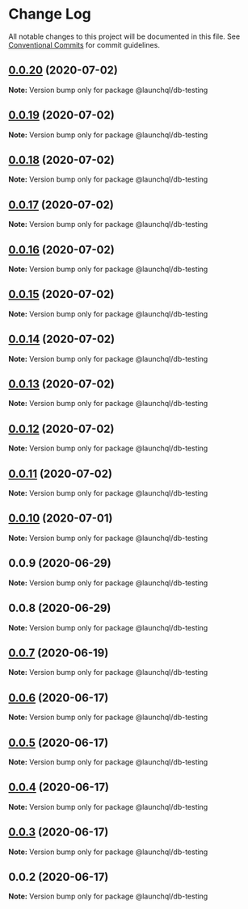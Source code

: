 # Change Log

All notable changes to this project will be documented in this file.
See [Conventional Commits](https://conventionalcommits.org) for commit guidelines.

## [0.0.20](https://github.com/launchql/launchql-db/compare/@launchql/db-testing@0.0.19...@launchql/db-testing@0.0.20) (2020-07-02)

**Note:** Version bump only for package @launchql/db-testing





## [0.0.19](https://github.com/launchql/launchql-db/compare/@launchql/db-testing@0.0.18...@launchql/db-testing@0.0.19) (2020-07-02)

**Note:** Version bump only for package @launchql/db-testing





## [0.0.18](https://github.com/launchql/launchql-db/compare/@launchql/db-testing@0.0.17...@launchql/db-testing@0.0.18) (2020-07-02)

**Note:** Version bump only for package @launchql/db-testing





## [0.0.17](https://github.com/launchql/launchql-db/compare/@launchql/db-testing@0.0.16...@launchql/db-testing@0.0.17) (2020-07-02)

**Note:** Version bump only for package @launchql/db-testing





## [0.0.16](https://github.com/launchql/launchql-db/compare/@launchql/db-testing@0.0.15...@launchql/db-testing@0.0.16) (2020-07-02)

**Note:** Version bump only for package @launchql/db-testing





## [0.0.15](https://github.com/launchql/launchql-db/compare/@launchql/db-testing@0.0.14...@launchql/db-testing@0.0.15) (2020-07-02)

**Note:** Version bump only for package @launchql/db-testing





## [0.0.14](https://github.com/launchql/launchql-db/compare/@launchql/db-testing@0.0.13...@launchql/db-testing@0.0.14) (2020-07-02)

**Note:** Version bump only for package @launchql/db-testing





## [0.0.13](https://github.com/launchql/launchql-db/compare/@launchql/db-testing@0.0.12...@launchql/db-testing@0.0.13) (2020-07-02)

**Note:** Version bump only for package @launchql/db-testing





## [0.0.12](https://github.com/launchql/launchql-db/compare/@launchql/db-testing@0.0.11...@launchql/db-testing@0.0.12) (2020-07-02)

**Note:** Version bump only for package @launchql/db-testing





## [0.0.11](https://github.com/launchql/launchql-db/compare/@launchql/db-testing@0.0.10...@launchql/db-testing@0.0.11) (2020-07-02)

**Note:** Version bump only for package @launchql/db-testing





## [0.0.10](https://github.com/launchql/launchql-db/compare/@launchql/db-testing@0.0.9...@launchql/db-testing@0.0.10) (2020-07-01)

**Note:** Version bump only for package @launchql/db-testing





## 0.0.9 (2020-06-29)

**Note:** Version bump only for package @launchql/db-testing





## 0.0.8 (2020-06-29)

**Note:** Version bump only for package @launchql/db-testing





## [0.0.7](https://github.com/launchql/launchql-db/compare/@launchql/db-testing@0.0.6...@launchql/db-testing@0.0.7) (2020-06-19)

**Note:** Version bump only for package @launchql/db-testing





## [0.0.6](https://github.com/launchql/launchql-db/compare/@launchql/db-testing@0.0.5...@launchql/db-testing@0.0.6) (2020-06-17)

**Note:** Version bump only for package @launchql/db-testing





## [0.0.5](https://github.com/launchql/launchql-db/compare/@launchql/db-testing@0.0.4...@launchql/db-testing@0.0.5) (2020-06-17)

**Note:** Version bump only for package @launchql/db-testing





## [0.0.4](https://github.com/launchql/launchql-db/compare/@launchql/db-testing@0.0.3...@launchql/db-testing@0.0.4) (2020-06-17)

**Note:** Version bump only for package @launchql/db-testing





## [0.0.3](https://github.com/launchql/launchql-db/compare/@launchql/db-testing@0.0.2...@launchql/db-testing@0.0.3) (2020-06-17)

**Note:** Version bump only for package @launchql/db-testing





## 0.0.2 (2020-06-17)

**Note:** Version bump only for package @launchql/db-testing
